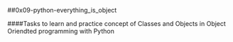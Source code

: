 ##0x09-python-everything_is_object

####Tasks to learn and practice concept of Classes and Objects in Object Oriendted programming with Python
